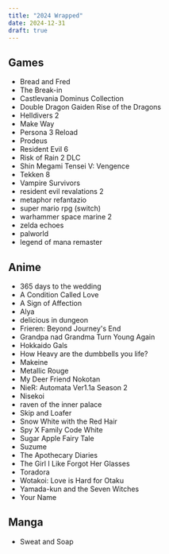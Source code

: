 ```yaml
---
title: "2024 Wrapped"
date: 2024-12-31
draft: true
---
```


## Games

- Bread and Fred
- The Break-in
- Castlevania Dominus Collection
- Double Dragon Gaiden Rise of the Dragons
- Helldivers 2
- Make Way
- Persona 3 Reload
- Prodeus
- Resident Evil 6
- Risk of Rain 2 DLC
- Shin Megami Tensei V: Vengence
- Tekken 8
- Vampire Survivors
- resident evil revalations 2
- metaphor refantazio
- super mario rpg (switch)
- warhammer space marine 2
- zelda echoes
- palworld
- legend of mana remaster


## Anime

- 365 days to the wedding
- A Condition Called Love
- A Sign of Affection
- Alya
- delicious in dungeon
- Frieren: Beyond Journey's End
- Grandpa nad Grandma Turn Young Again
- Hokkaido Gals
- How Heavy are the dumbbells you life?
- Makeine
- Metallic Rouge
- My Deer Friend Nokotan
- NieR: Automata Ver1.1a Season 2
- Nisekoi
- raven of the inner palace
- Skip and Loafer
- Snow White with the Red Hair
- Spy X Family Code White
- Sugar Apple Fairy Tale
- Suzume
- The Apothecary Diaries
- The Girl I Like Forgot Her Glasses
- Toradora
- Wotakoi: Love is Hard for Otaku
- Yamada-kun and the Seven Witches
- Your Name

## Manga

- Sweat and Soap
